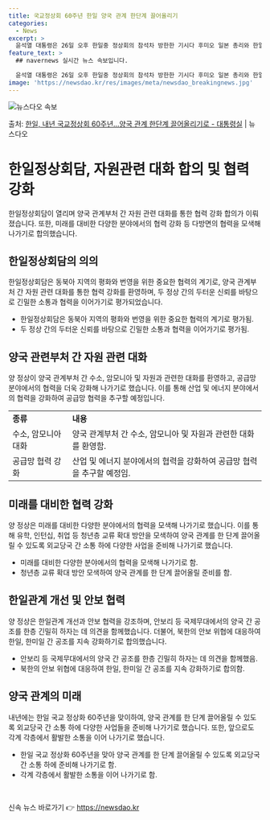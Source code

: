 ```yaml
---
title: 국교정상회 60주년 한일 양국 관계 한단계 끌어올리기
categories:
  - News
excerpt: >
  윤석열 대통령은 26일 오후 한일중 정상회의 참석차 방한한 기시다 후미오 일본 총리와 한일 정상회담을 가졌다…
feature_text: >
  ## navernews 실시간 뉴스 속보입니다.

  윤석열 대통령은 26일 오후 한일중 정상회의 참석차 방한한 기시다 후미오 일본 총리와 한일 정상회담을 가졌다…
image: 'https://newsdao.kr/res/images/meta/newsdao_breakingnews.jpg'
---
```


![뉴스다오 속보](https://newsdao.kr/res/images/meta/newsdao_breakingnews.jpg)

<p>출처: <a href="https://newsdao.kr/3909" rel="dofollow">한일, 내년 국교정상회 60주년…양국 관계 한단계 끌어올리기로 - 대통령실</a> | 뉴스다오</p>

<h1 data-ke-size="size26">한일정상회담, 자원관련 대화 합의 및 협력 강화</h1>
<p data-ke-size="size16">한일정상회담이 열리며 양국 관계부처 간 자원 관련 대화를 통한 협력 강화 합의가 이뤄졌습니다. 또한, 미래를 대비한 다양한 분야에서의 협력 강화 등 다방면의 협력을 모색해 나가기로 합의했습니다.</p>

<h2 data-ke-size="size24">한일정상회담의 의의</h2>
<p data-ke-size="size16">한일정상회담은 동북아 지역의 평화와 번영을 위한 중요한 협력의 계기로, 양국 관계부처 간 자원 관련 대화를 통한 협력 강화를 환영하며, 두 정상 간의 두터운 신뢰를 바탕으로 긴밀한 소통과 협력을 이어가기로 평가되었습니다.</p>
<ul>
  <li>한일정상회담은 동북아 지역의 평화와 번영을 위한 중요한 협력의 계기로 평가됨.</li>
  <li>두 정상 간의 두터운 신뢰를 바탕으로 긴밀한 소통과 협력을 이어가기로 평가됨.</li>
</ul>

<h2 data-ke-size="size24">양국 관련부처 간 자원 관련 대화</h2>
<p data-ke-size="size16">양 정상이 양국 관계부처 간 수소, 암모니아 및 자원과 관련한 대화를 환영하고, 공급망 분야에서의 협력을 더욱 강화해 나가기로 했습니다. 이를 통해 산업 및 에너지 분야에서의 협력을 강화하여 공급망 협력을 추구할 예정입니다.</p>
<table>
  <tr>
    <td><b>종류</b></td>
    <td><b>내용</b></td>
  </tr>
  <tr>
    <td>수소, 암모니아 대화</td>
    <td>양국 관계부처 간 수소, 암모니아 및 자원과 관련한 대화를 환영함.</td>
  </tr>
  <tr>
    <td>공급망 협력 강화</td>
    <td>산업 및 에너지 분야에서의 협력을 강화하여 공급망 협력을 추구할 예정임.</td>
  </tr>
</table>

<h2 data-ke-size="size24">미래를 대비한 협력 강화</h2>
<p data-ke-size="size16">양 정상은 미래를 대비한 다양한 분야에서의 협력을 모색해 나가기로 했습니다. 이를 통해 유학, 인턴십, 취업 등 청년층 교류 확대 방안을 모색하여 양국 관계를 한 단계 끌어올릴 수 있도록 외교당국 간 소통 하에 다양한 사업을 준비해 나가기로 했습니다.</p>
<ul>
  <li>미래를 대비한 다양한 분야에서의 협력을 모색해 나가기로 함.</li>
  <li>청년층 교류 확대 방안 모색하여 양국 관계를 한 단계 끌어올릴 준비를 함.</li>
</ul>

<h2 data-ke-size="size24">한일관계 개선 및 안보 협력</h2>
<p data-ke-size="size16">양 정상은 한일관계 개선과 안보 협력을 강조하며, 안보리 등 국제무대에서의 양국 간 공조를 한층 긴밀히 하자는 데 의견을 함께했습니다. 더불어, 북한의 안보 위협에 대응하여 한일, 한미일 간 공조를 지속 강화하기로 합의했습니다.</p>
<ul>
  <li>안보리 등 국제무대에서의 양국 간 공조를 한층 긴밀히 하자는 데 의견을 함께했음.</li>
  <li>북한의 안보 위협에 대응하여 한일, 한미일 간 공조를 지속 강화하기로 합의함.</li>
</ul>

<h2 data-ke-size="size24">양국 관계의 미래</h2>
<p data-ke-size="size16">내년에는 한일 국교 정상화 60주년을 맞이하여, 양국 관계를 한 단계 끌어올릴 수 있도록 외교당국 간 소통 하에 다양한 사업들을 준비해 나가기로 했습니다. 또한, 앞으로도 각계 각층에서 활발한 소통을 이어 나가기로 했습니다.</p>
<ul>
  <li>한일 국교 정상화 60주년을 맞아 양국 관계를 한 단계 끌어올릴 수 있도록 외교당국 간 소통 하에 준비해 나가기로 함.</li>
  <li>각계 각층에서 활발한 소통을 이어 나가기로 함.</li>
</ul>
<p data-ke-size="size16">&nbsp;</p> 

신속 뉴스 바로가기 👉 <a href="https://newsdao.kr" rel="dofollow">https://newsdao.kr</a>


